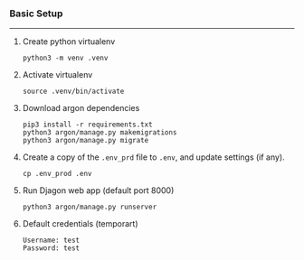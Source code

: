### Basic Setup
---
1. Create python virtualenv
    ```
    python3 -m venv .venv
    ```

2. Activate virtualenv
    ```
    source .venv/bin/activate
    ```

3. Download argon dependencies
    ```
    pip3 install -r requirements.txt
    python3 argon/manage.py makemigrations
    python3 argon/manage.py migrate
    ```

4. Create a copy of the `.env_prd` file to `.env`, and update settings (if any).
    ```
    cp .env_prod .env
    ```

5. Run Djagon web app (default port 8000)
    ```
    python3 argon/manage.py runserver
    ```

6. Default credentials (temporart)
    ```
    Username: test
    Password: test
    ```